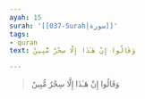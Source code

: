 ```yaml
---
ayah: 15
surah: '[[037-Surah|سورة]]'
tags:
- quran
text: وَقَالُوا إِنْ هَـٰذَا إِلَّا سِحْرٌ مُّبِينٌ

---
```

> وَقَالُوا إِنْ هَـٰذَا إِلَّا سِحْرٌ مُّبِينٌ

